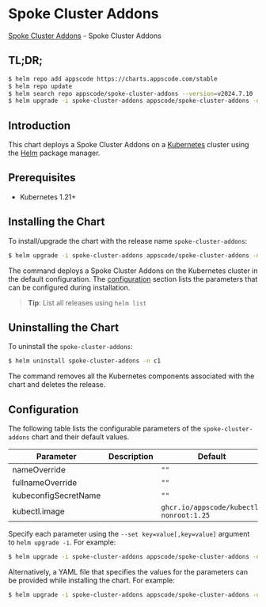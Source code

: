 # Spoke Cluster Addons

[Spoke Cluster Addons](https://github.com/kluster-manager/installer) - Spoke Cluster Addons

## TL;DR;

```bash
$ helm repo add appscode https://charts.appscode.com/stable
$ helm repo update
$ helm search repo appscode/spoke-cluster-addons --version=v2024.7.10
$ helm upgrade -i spoke-cluster-addons appscode/spoke-cluster-addons -n c1 --create-namespace --version=v2024.7.10
```

## Introduction

This chart deploys a Spoke Cluster Addons on a [Kubernetes](http://kubernetes.io) cluster using the [Helm](https://helm.sh) package manager.

## Prerequisites

- Kubernetes 1.21+

## Installing the Chart

To install/upgrade the chart with the release name `spoke-cluster-addons`:

```bash
$ helm upgrade -i spoke-cluster-addons appscode/spoke-cluster-addons -n c1 --create-namespace --version=v2024.7.10
```

The command deploys a Spoke Cluster Addons on the Kubernetes cluster in the default configuration. The [configuration](#configuration) section lists the parameters that can be configured during installation.

> **Tip**: List all releases using `helm list`

## Uninstalling the Chart

To uninstall the `spoke-cluster-addons`:

```bash
$ helm uninstall spoke-cluster-addons -n c1
```

The command removes all the Kubernetes components associated with the chart and deletes the release.

## Configuration

The following table lists the configurable parameters of the `spoke-cluster-addons` chart and their default values.

|      Parameter       | Description |                      Default                       |
|----------------------|-------------|----------------------------------------------------|
| nameOverride         |             | <code>""</code>                                    |
| fullnameOverride     |             | <code>""</code>                                    |
| kubeconfigSecretName |             | <code>""</code>                                    |
| kubectl.image        |             | <code>ghcr.io/appscode/kubectl-nonroot:1.25</code> |


Specify each parameter using the `--set key=value[,key=value]` argument to `helm upgrade -i`. For example:

```bash
$ helm upgrade -i spoke-cluster-addons appscode/spoke-cluster-addons -n c1 --create-namespace --version=v2024.7.10 --set kubectl.image=ghcr.io/appscode/kubectl-nonroot:1.25
```

Alternatively, a YAML file that specifies the values for the parameters can be provided while
installing the chart. For example:

```bash
$ helm upgrade -i spoke-cluster-addons appscode/spoke-cluster-addons -n c1 --create-namespace --version=v2024.7.10 --values values.yaml
```
